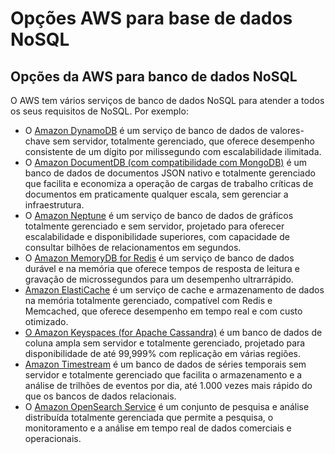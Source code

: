 Opções AWS para base de dados NoSQL
=====================================

Opções da AWS para banco de dados NoSQL
----------------------------------------------------

O AWS tem vários serviços de banco de dados NoSQL para atender a todos os seus requisitos de NoSQL. Por exemplo:

* O [Amazon DynamoDB](https://aws.amazon.com/dynamodb/) é um serviço de banco de dados de valores-chave sem servidor, totalmente gerenciado, que oferece desempenho consistente de um dígito por milissegundo com escalabilidade ilimitada.
* O [Amazon DocumentDB (com compatibilidade com MongoDB)](https://aws.amazon.com/documentdb/) é um banco de dados de documentos JSON nativo e totalmente gerenciado que facilita e economiza a operação de cargas de trabalho críticas de documentos em praticamente qualquer escala, sem gerenciar a infraestrutura.
* O [Amazon Neptune](https://aws.amazon.com/neptune/) é um serviço de banco de dados de gráficos totalmente gerenciado e sem servidor, projetado para oferecer escalabilidade e disponibilidade superiores, com capacidade de consultar bilhões de relacionamentos em segundos.
* O [Amazon MemoryDB for Redis](https://aws.amazon.com/memorydb/) é um serviço de banco de dados durável e na memória que oferece tempos de resposta de leitura e gravação de microssegundos para um desempenho ultrarrápido.
* [Amazon ElastiCache](https://aws.amazon.com/elasticache/) é um serviço de cache e armazenamento de dados na memória totalmente gerenciado, compatível com Redis e Memcached, que oferece desempenho em tempo real e com custo otimizado.
* [O Amazon Keyspaces (for Apache Cassandra)](https://aws.amazon.com/keyspaces/) é um banco de dados de coluna ampla sem servidor e totalmente gerenciado, projetado para disponibilidade de até 99,999% com replicação em várias regiões.
* [Amazon Timestream](https://aws.amazon.com/timestream/) é um banco de dados de séries temporais sem servidor e totalmente gerenciado que facilita o armazenamento e a análise de trilhões de eventos por dia, até 1.000 vezes mais rápido do que os bancos de dados relacionais. 
* O [Amazon OpenSearch Service](https://aws.amazon.com/opensearch-service/) é um conjunto de pesquisa e análise distribuída totalmente gerenciada que permite a pesquisa, o monitoramento e a análise em tempo real de dados comerciais e operacionais.
  